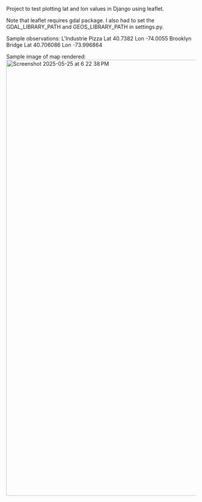 Project to test plotting lat and lon values in Django using leaflet. 

Note that leaflet requires gdal package. 
I also had to set the GDAL_LIBRARY_PATH and GEOS_LIBRARY_PATH in settings.py. 

Sample observations:
L'Industrie Pizza Lat 40.7382 Lon -74.0055
Brooklyn Bridge Lat 40.706086 Lon -73.996864

Sample image of map rendered:
<img width="1156" alt="Screenshot 2025-05-25 at 6 22 38 PM" src="https://github.com/user-attachments/assets/b0d0a51a-0777-4ad6-9dfb-4f0763dbc347" />
